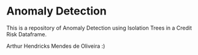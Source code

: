 # Anomaly Detection

This is a repository of Anomaly Detection using Isolation Trees in a Credit Risk Dataframe.

Arthur Hendricks Mendes de Oliveira :)
